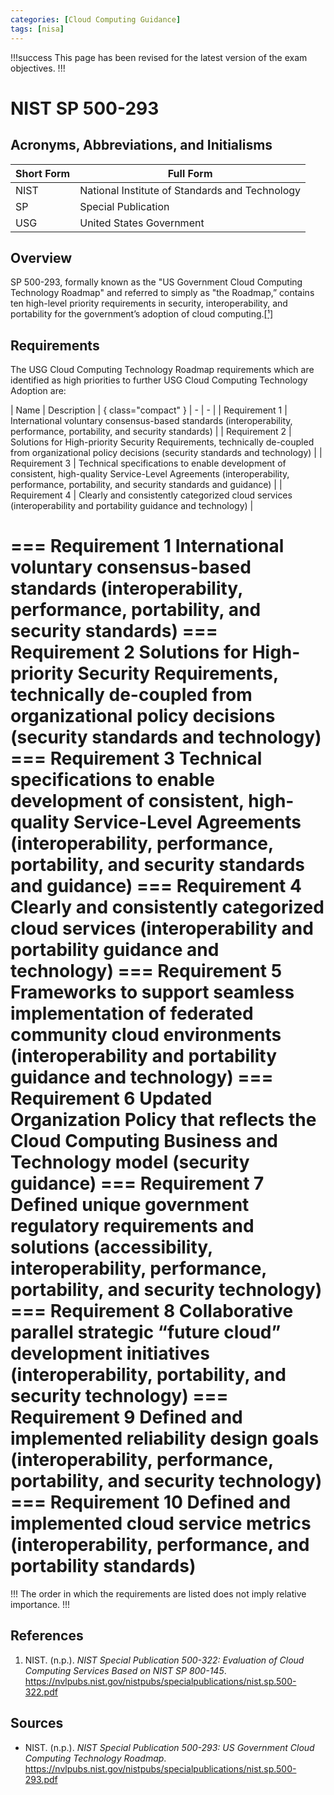 ```yaml
---
categories: [Cloud Computing Guidance]
tags: [nisa]
---
```


!!!success
This page has been revised for the latest version of the exam objectives.
!!!

# NIST SP 500-293

## Acronyms, Abbreviations, and Initialisms

| Short Form | Full Form |
| - | - |
| NIST | National Institute of Standards and Technology |
| SP | Special Publication |
| USG | United States Government |

## Overview

SP 500-293, formally known as the "US Government Cloud Computing Technology Roadmap" and referred to simply as "the Roadmap,” contains ten high-level priority requirements in security, interoperability, and portability for the government’s adoption of cloud computing.[[¹]](#ref1)

## Requirements

The USG Cloud Computing Technology Roadmap requirements which are identified as high priorities to further USG Cloud Computing Technology Adoption are:

| Name | Description | { class="compact" }
| - | - |
| Requirement 1 | International voluntary consensus-based standards (interoperability, performance, portability, and security standards) |
| Requirement 2 | Solutions for High-priority Security Requirements, technically de-coupled from organizational policy decisions (security standards and technology) |
| Requirement 3 | Technical specifications to enable development of consistent, high-quality Service-Level Agreements (interoperability, performance, portability, and security standards and guidance) |
| Requirement 4 | Clearly and consistently categorized cloud services (interoperability and portability guidance and technology) |

=== Requirement 1
International voluntary consensus-based standards (interoperability, performance, portability, and security standards)
=== Requirement 2
Solutions for High-priority Security Requirements, technically de-coupled from organizational policy decisions (security standards and technology)
=== Requirement 3
Technical specifications to enable development of consistent, high-quality Service-Level Agreements (interoperability, performance, portability, and security standards and guidance)
=== Requirement 4
Clearly and consistently categorized cloud services (interoperability and portability guidance and technology)
=== Requirement 5
 Frameworks to support seamless implementation of federated community cloud environments (interoperability and portability guidance and technology)
=== Requirement 6
 Updated Organization Policy that reflects the Cloud Computing Business and Technology model (security guidance)
=== Requirement 7
Defined unique government regulatory requirements and solutions (accessibility, interoperability, performance, portability, and security technology)
=== Requirement 8
Collaborative parallel strategic “future cloud” development initiatives (interoperability, portability, and security technology)
=== Requirement 9
Defined and implemented reliability design goals (interoperability, performance, portability, and security technology)
=== Requirement 10
Defined and implemented cloud service metrics (interoperability, performance, and portability standards)
===

!!!
The order in which the requirements are listed does not imply relative importance.
!!!

## References

1. NIST. (n.p.). *NIST Special Publication 500-322: Evaluation of Cloud Computing 
Services Based on NIST SP 800-145*. https://nvlpubs.nist.gov/nistpubs/specialpublications/nist.sp.500-322.pdf<span id="ref1"></span>

## Sources

- NIST. (n.p.). *NIST Special Publication 500-293: US Government Cloud Computing 
Technology Roadmap*. https://nvlpubs.nist.gov/nistpubs/specialpublications/nist.sp.500-293.pdf